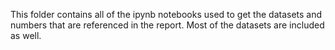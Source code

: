 This folder contains all of the ipynb notebooks used to get the datasets and numbers that are referenced in the report. Most of the datasets are included as well.
